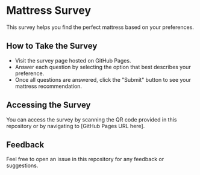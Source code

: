 # Mattress Survey

This survey helps you find the perfect mattress based on your preferences.

## How to Take the Survey

- Visit the survey page hosted on GitHub Pages.
- Answer each question by selecting the option that best describes your preference.
- Once all questions are answered, click the "Submit" button to see your mattress recommendation.

## Accessing the Survey

You can access the survey by scanning the QR code provided in this repository or by navigating to [GitHub Pages URL here].

## Feedback

Feel free to open an issue in this repository for any feedback or suggestions.
